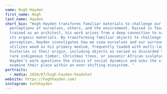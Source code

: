 ```yaml
---
name: Hugh Hayden
first_name: Hugh
last_name: Hayden
short_bio: "Hugh Hayden transforms familiar materials to challenge our
  perceptions of ourselves, others, and the environment. Raised in Texas and
  trained as an architect, his work arises from a deep connection to nature and
  its organic materials. By transforming familiar objects to challenge human
  perception, Hayden investigates how we view ourselves and our surroundings. He
  utilizes wood as his primary medium, frequently loaded with multi-layered
  histories in their origin, including objects as varied as discarded trunks,
  rare indigenous timber, Christmas trees, or souvenir African sculptures.
  Hayden’s work questions the stasis of social dynamics and asks the viewer to
  examine their place within an ever-shifting ecosystem. "
portraits:
  - media: 2020/07/hugh-hayden-headshot
website: https://hughhayden.com/
instagram: huthhayden
---
```

